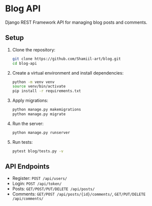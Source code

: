 # Blog API

Django REST Framework API for managing blog posts and comments.

## Setup

1. Clone the repository:
   ```bash
   git clone https://github.com/Shamiil-art/blog.git
   cd blog-api
   ```

2. Create a virtual environment and install dependencies:
   ```bash
   python -m venv venv
   source venv/bin/activate  
   pip install -r requirements.txt
   ```

3. Apply migrations:
   ```bash
   python manage.py makemigrations
   python manage.py migrate
   ```

4. Run the server:
   ```bash
   python manage.py runserver
   ```

5. Run tests:
   ```bash
   pytest blog/tests.py -v
   ```

## API Endpoints

- Register: `POST /api/users/`
- Login: `POST /api/token/`
- Posts: `GET/POST/PUT/DELETE /api/posts/`
- Comments: `GET/POST /api/posts/{id}/comments/`, `GET/PUT/DELETE /api/comments/`